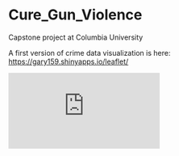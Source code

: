 # Cure_Gun_Violence
Capstone project at Columbia University


A first version of crime data visualization is here: https://gary159.shinyapps.io/leaflet/


![Hourly gun and crime violence analysis](https://raw.githubusercontent.com/gary159/Cure_Gun_Violence/0f2cebaf26730b03a189b6ef3386a60ce01c435d/processing/sketch_161113_ActivityMatrix/hour_violence_NYCHIBA.pdf)
